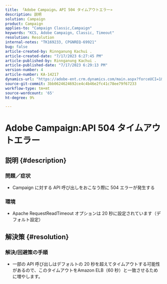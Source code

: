 ```yaml
---
title: 「Adobe Campaign。API 504 タイムアウトエラー»
description: 説明
solution: Campaign
product: Campaign
applies-to: "Campaign Classic,Campaign"
keywords: "KCS, Adobe Campaign, Classic, Timeout"
resolution: Resolution
internal-notes: "TK169233, CPGNREQ-69921"
bug: false
article-created-by: Rinnganung Kachui .
article-created-date: "7/17/2023 6:27:45 PM"
article-published-by: Rinnganung Kachui .
article-published-date: "7/17/2023 6:29:13 PM"
version-number: 4
article-number: KA-14217
dynamics-url: "https://adobe-ent.crm.dynamics.com/main.aspx?forceUCI=1&pagetype=entityrecord&etn=knowledgearticle&id=efdf219e-cf24-ee11-9cbd-6045bd0065f9"
source-git-commit: 3bb0624624692ce4c4b46e2fc41c78ee79f67233
workflow-type: tm+mt
source-wordcount: '65'
ht-degree: 9%

---
```


# Adobe Campaign:API 504 タイムアウトエラー

## 説明 {#description}




### 問題／症状



- Campaign に対する API 呼び出しをおこなう際に 504 エラーが発生する






### 環境



- Apache RequestReadTimeout オプションは 20 秒に設定されています（デフォルト設定）



## 解決策 {#resolution}




### 解決/回避策の手順



- 一部の API 呼び出しはデフォルトの 20 秒を超えてタイムアウトする可能性があるので、このタイムアウトをAmazon ELB（60 秒）と一致させるために増やします。

